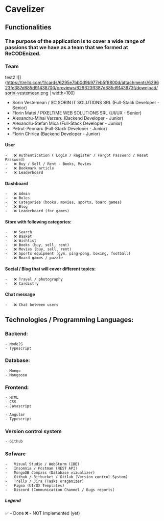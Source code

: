 # Cavelizer

## Functionalities

### The purpose of the application is to cover a wide range of passions that we have as a team that we formed at ReCODEnized.

### Team
test2
![](https://trello.com/1/cards/6295e7bb0d9b977eb5f8800d/attachments/629623fe387d685d91438700/previews/629623ff387d685d9143873f/download/sorin-vestemean.png | width=100)
 - Sorin Vestemean / SC SORIN IT SOLUTIONS SRL (Full-Stack Developer - Senior) 
 - Florin Matei / PIXELTIME WEB SOLUTIONS SRL (UI/UX - Senior) 
 - Alexandru-Mihai Varzaru (Backend Developer - Junior) 
 - Alexandru-Stefan Mica (Full-Stack Developer - Junior) 
 - Petrut-Peonaru (Full-Stack Developer - Junior) 
 - Florin Chirica (Backend Developer - Junior)

#### User

    -   ❌ Authentication ( Login / Register / Forgot Password / Reset Password)
    -   ❌ Buy / Sell / Rent - Books, Movies
    -   ❌ Bookmark article
    -   ❌ Leaderboard

#### Dashboard

    -   ❌ Admin
    -   ❌ Roles
    -   ❌ Categories (books, movies, sports, board games)
    -   ❌ Blog
    -   ❌ Leaderboard (for games)

#### Store with following categories:

    -   ❌ Search
    -   ❌ Basket
    -   ❌ Wishlist
    -   ❌ Books (buy, sell, rent)
    -   ❌ Movies (buy, sell, rent)
    -   ❌ Sports equipment (gym, ping-pong, boxing, football)
    -   ❌ Board games / puzzle

#### Social / Blog that will cover different topics:

    -   ❌ Travel / photography
    -   ❌ Cardistry

#### Chat message

    -   ❌ Chat between users

## Technologies / Programming Languages:

### Backend:

    - NodeJS
    - Typescript

### Database:

    - Mongo
    - Mongoose

### Frontend:

    - HTML
    - CSS
    - Javascript

    - Angular
    - Typescript

### Version control system

    - Github

### Sofware

    -   Visual Studio / WebStorm (IDE)
    -   Insomnia / Postman (REST API)
    -   MongoDB Compass (Database vizualizer)
    -   Github / Bitbucket / Gitlab (Version control System)
    -   Trello / Jira (Tasks oraganizer)
    -   Figma (UI/UX Templates)
    -   Discord (Communication Channel / Bugs reports)

##### Legend

✅ - Done
❌ - NOT Implemented (yet)
